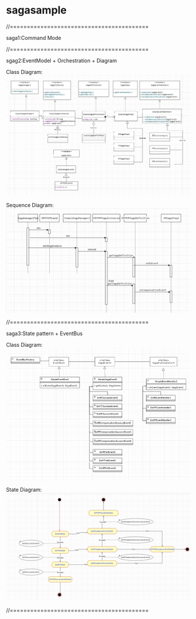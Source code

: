 # sagasample
//=========================================

saga1:Command Mode

//=========================================

sgag2:EventModel + Orchestration + Diagram

Class Diagram:
![image](./src/main/resources/static/ClassDiagram.jpg)

Sequence Diagram:
![image](./src/main/resources/static/SequenceDiagram.jpg)


//=========================================

saga3:State pattern + EventBus

Class Diagram:
![image](./src/main/resources/static/V3_EventBus.jpg)

State Diagram:
![image](./src/main/resources/static/V3_StateDiagram.jpg)

//=========================================